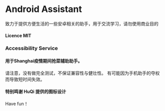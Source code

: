# Android Assistant

致力于提供方便生活的一些安卓相关的助手，用于交流学习，请勿使用商业目的
#### Licence MIT



### Accessibility Service
#### 用于Shanghai疫情期间抢菜辅助助手。
请注意，没有做完全测试，不保证兼容性与健壮性。
有可能因为手机助手的夺权而导致短时间失效。
#### ****特别鸣谢 HuQi 提供的图标设计****


Have fun！

